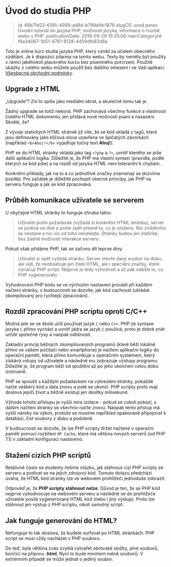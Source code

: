 Úvod do studia PHP
================================

> id: 66b7fd22-6195-4999-ad8d-b799afdc1876
> slugCS: uvod
> perex: Úvodní tutoriál do jazyka PHP, možnosti jazyka, informace o tvorbě webu v PHP.
> publicationDate: 2019-09-29 19:25:06
> mainCategoryId: f4a34087-1b51-4761-8128-4459dfe83d8a

Toto je online kurz studia jazyka PHP, který vznikl za účelem obecného vzdělání. Je k dispozici zdarma na tomto webu. Texty by neměly být použity v rámci jakéhokoli placeného kurzu bez písemného potvrzení. Použité ukázky z celého webu můžete použít bez dalšího omezení i ve Vaší aplikaci. [Všeobecné obchodní podmínky](https://baraja.cz/vseobecne-obchodni-podminky).

Upgrade z HTML
--------------

„Upgrade“? Zní to spíše jako mediální obrat, a skutečně tomu tak je.

Žádný upgrade se totiž nekoná. PHP zachovává všechny funkce a vlastnosti čistého HTML dokumentu, jen přidává nové možnosti psaní a nasazení. Skvělé, že?

Z vývoje statických HTML stránek již víte, že se kód skládá z tagů, které jsou definovány jako klíčová slova uzavřena ve špičatých závorkách (například `<b>Ahoj!</b>` vyjadřuje tučný text **Ahoj!**).

PHP se do HTML stránky vkládá jako tag `<?php` a `?>`, uvnitř kterého se píše další aplikační logika. Důležité je, že PHP má vlastní syntaxi (pravidla, podle kterých se kód píše) a na rozdíl od jazyka HTML není tolerantní k chybám.

Konkrétní příklady, jak na to a co jednotlivé značky znamenají se dozvíme později. Pro začátek je důležité pochopit obecné principy, jak PHP na serveru funguje a jak se kód zpracovává.

Průběh komunikace uživatele se serverem
---------------------------------------

U obyčejné HTML stránky to funguje zhruba takto:

> Uživatel pošle požadavek (vyžádá si konkrétní HTML stránku), server se podívá na disk a pošle zpět přesně to, co je uloženo. Nic zvláštního se nestane a nic víc od toho nečekejte. Stránky budou jen statické, bez žádné možnosti interakce serveru.

Pokud však přidáme PHP, tak se začnou dít teprve divy:

> Uživatel si opět vyžádá stránku. Server otevře daný soubor na disku, ale vidí, že neobsahuje jen čisté HTML, ale i speciální značky, které označují PHP script. Nejprve je tedy vyhodnotí a až pak odešle to, co PHP vygenerovalo.

Vyhodnocení PHP kódu se ve výchozím nastavení provádí při každém načtení stránky, v budoucnosti se dozvíte, jak kód cachovat (ukládat zkompilovaný pro rychlejší zpracování).

Rozdíl zpracování PHP scriptu oproti C/C++
------------------------------------------

Možná jste se ve škole učili používat jazyk `C` nebo `C++`. PHP ze syntaxe jazyka `C` přímo vychází a uvnitř jádra se jazyk `C` používá, proto je dobré znát určité společné rysy a naopak odlišnosti.

Základní princip běžných zkompilovaných programů (které běží lokálně přímo ve vašem počítači nebo smartphone) je načtení aplikační logiky do operační paměti, která přímo komunikuje s operačním systémem, který získává vstupy od uživatele a následně mu zobrazuje výstupy programu. Důležité je, že program běží od spuštění až po jeho ukončení celou dobu izolovaně.

PHP se spouští s každým požadavkem na vykreslení stránky, pokaždé načte veškerý kód a data znovu a poté se ukončí. PHP scripty proto mají doslova jepičí život a běžně existují jen desítky milisekund.

Výhoda tohoto přístupu je vyšší míra izolace - pokud se cokoli pokazí, s dalším načtení stránky se všechno načte znovu. Naopak tento přístup má vyšší nároky na výkon, protože se musíme například opakovaně připojovat k databázi, číst soubory z disku a podobně.

V budoucnosti se dozvíte, že lze PHP scripty držet načtené v operační paměti pomocí rozšíření `OP Cache`, které má většina nových serverů (od PHP 7.1) v základní konfiguraci nastaveno.

Stažení cizích PHP scriptů
--------------------------

Relativně často se studenty řešíme otázku, jak stáhnout cizí PHP scripty ze serveru a podívat se na jejich zdrojový kód. Tomuto dotazu předchází úvaha, že HTML kód stránky lze ve webovém prohlížeči jednoduše zobrazit.

Odpověď je, že **PHP scripty stáhnout nelze**. Důvod je ten, že se PHP kód nejprve vyhodnocuje na webovém serveru a následně se do prohlížeče uživatele posílá vygenerovaný HTML kód (nebo i jiný výstup). Proto lze stáhnout jen výstup z PHP scriptu, nikoli samotný script.

Jak funguje generování do HTML?
---------------------------------

Nefunguje to tak doslova, že budete surfovat po HTML stránkách. PHP script se musí vždy nacházet v PHP souboru.

Do teď, byla většina zvás zvyklá vytvářet obrovské složky, plné souborů, končící na příponu **.html**. Nyní to bude mnohem méně souborů. V extrémním případě se může jednat o jediný soubor.

